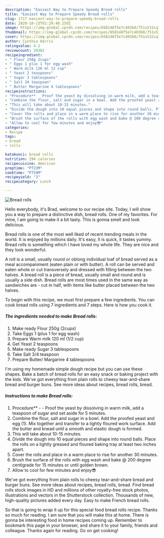 ```yaml
---
description: "Easiest Way to Prepare Speedy Bread rolls"
title: "Easiest Way to Prepare Speedy Bread rolls"
slug: 1717-easiest-way-to-prepare-speedy-bread-rolls
date: 2020-10-23T01:29:40.159Z
image: https://img-global.cpcdn.com/recipes/658148f5e7c403b0/751x532cq70/bread-rolls-recipe-main-photo.jpg
thumbnail: https://img-global.cpcdn.com/recipes/658148f5e7c403b0/751x532cq70/bread-rolls-recipe-main-photo.jpg
cover: https://img-global.cpcdn.com/recipes/658148f5e7c403b0/751x532cq70/bread-rolls-recipe-main-photo.jpg
author: Cynthia Harris
ratingvalue: 4.1
reviewcount: 28382
recipeingredient:
- " Flour 250g 2cups"
- " Eggs 1 plus 1 for egg wash"
- " Warm milk 120 ml 12 cup"
- " Yeast 2 teaspoons"
- " Sugar 3 tablespoons"
- " Salt 34 teaspoon"
- " Butter Margarine 4 tablespoons"
recipeinstructions:
- "Procedure**   Proof the yeast by dissolving in warm milk, add a teaspoon of sugar and set aside for 5 minutes."
- "Combine the flour, salt and sugar in a bowl. Add the proofed yeast and egg (1). Mix together and transfer to a lightly floured work surface. Add the butter and knead until a smooth and elastic dough is formed."
- "This will take about 10-15 minutes."
- "Divide the dough into 10 equal pieces and shape into round balls. Place the rolls on a lightly greased and floured baking tray at least two inches apart."
- "Cover the rolls and place in a warm place to rise for another 30 minutes."
- "Brush the surface of the rolls with egg wash and bake @ 200 degree centigrade for 15 minutes or until golden brown."
- "Allow to cool for few minutes and enjoy😎"
categories:
- Recipe
tags:
- bread
- rolls

katakunci: bread rolls 
nutrition: 294 calories
recipecuisine: American
preptime: "PT23M"
cooktime: "PT59M"
recipeyield: "3"
recipecategory: Lunch

---
```



![Bread rolls](https://img-global.cpcdn.com/recipes/658148f5e7c403b0/751x532cq70/bread-rolls-recipe-main-photo.jpg)

Hello everybody, it's Brad, welcome to our recipe site. Today, I will show you a way to prepare a distinctive dish, bread rolls. One of my favorites. For mine, I am going to make it a bit tasty. This is gonna smell and look delicious.

Bread rolls is one of the most well liked of recent trending meals in the world. It is enjoyed by millions daily. It's easy, it is quick, it tastes yummy. Bread rolls is something which I have loved my whole life. They are nice and they look wonderful.

A roll is a small, usually round or oblong individual loaf of bread served as a meal accompaniment (eaten plain or with butter). A roll can be served and eaten whole or cut transversely and dressed with filling between the two halves. A bread roll is a piece of bread, usually small and round and is usually a side dish. Bread rolls are most times used in the same way as sandwiches are - cut in half, with items like butter placed between the two halves.


To begin with this recipe, we must first prepare a few ingredients. You can cook bread rolls using 7 ingredients and 7 steps. Here is how you cook it.

<!--inarticleads1-->

##### The ingredients needed to make Bread rolls:

1. Make ready  Flour 250g (2cups)
1. Take  Eggs 1 (plus 1 for egg wash)
1. Prepare  Warm milk 120 ml (1/2 cup)
1. Get  Yeast 2 teaspoons
1. Make ready  Sugar 3 tablespoons
1. Take  Salt 3/4 teaspoon
1. Prepare  Butter/ Margarine 4 tablespoons


I&#39;m using my homemade simple dough recipe but you can use these shapes. Bake a batch of bread rolls for an easy snack or baking project with the kids. We&#39;ve got everything from plain rolls to cheesy tear-and-share bread and burger buns. See more ideas about recipes, bread rolls, bread. 

<!--inarticleads2-->

##### Instructions to make Bread rolls:

1. Procedure**  -  - Proof the yeast by dissolving in warm milk, add a teaspoon of sugar and set aside for 5 minutes.
1. Combine the flour, salt and sugar in a bowl. Add the proofed yeast and egg (1). Mix together and transfer to a lightly floured work surface. Add the butter and knead until a smooth and elastic dough is formed.
1. This will take about 10-15 minutes.
1. Divide the dough into 10 equal pieces and shape into round balls. Place the rolls on a lightly greased and floured baking tray at least two inches apart.
1. Cover the rolls and place in a warm place to rise for another 30 minutes.
1. Brush the surface of the rolls with egg wash and bake @ 200 degree centigrade for 15 minutes or until golden brown.
1. Allow to cool for few minutes and enjoy😎


We&#39;ve got everything from plain rolls to cheesy tear-and-share bread and burger buns. See more ideas about recipes, bread rolls, bread. Find bread rolls stock images in HD and millions of other royalty-free stock photos, illustrations and vectors in the Shutterstock collection. Thousands of new, high-quality pictures added every day. Easy to make French bread rolls. 

So that is going to wrap it up for this special food bread rolls recipe. Thanks so much for reading. I am sure that you will make this at home. There is gonna be interesting food in home recipes coming up. Remember to bookmark this page in your browser, and share it to your family, friends and colleague. Thanks again for reading. Go on get cooking!
